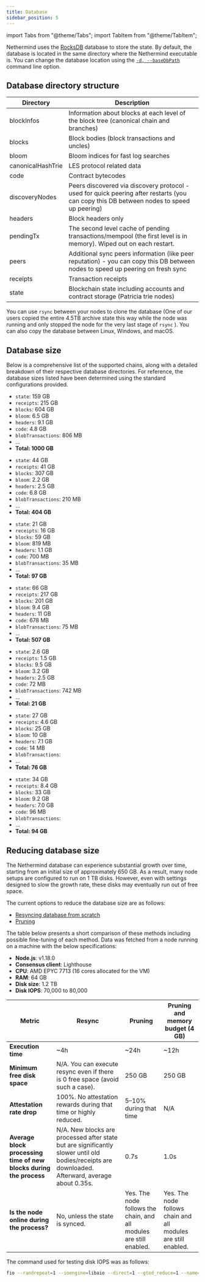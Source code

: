 ```yaml
---
title: Database
sidebar_position: 5
---
```


import Tabs from "@theme/Tabs";
import TabItem from "@theme/TabItem";

Nethermind uses the [RocksDB](https://rocksdb.org) database to store the state. By default, the database is located in the
same directory where the Nethermind executable is. You can change the database location using the [`-d, --baseDbPath`](configuration.md#basedbpath) command line option.

## Database directory structure

| Directory         | Description |
| -                 | - |
| blockInfos        | Information about blocks at each level of the block tree (canonical chain and branches) |
| blocks            | Block bodies (block transactions and uncles) |
| bloom             | Bloom indices for fast log searches |
| canonicalHashTrie | LES protocol related data |
| code              | Contract bytecodes |
| discoveryNodes    | Peers discovered via discovery protocol - used for quick peering after restarts (you can copy this DB between nodes to speed up peering) |
| headers           | Block headers only |
| pendingTx         | The second level cache of pending transactions/mempool (the first level is in memory). Wiped out on each restart. |
| peers             | Additional sync peers information (like peer reputation) - you can copy this DB between nodes to speed up peering on fresh sync |
| receipts          | Transaction receipts |
| state             | Blockchain state including accounts and contract storage (Patricia trie nodes) |

You can use `rsync` between your nodes to clone the database (One of our users copied the entire 4.5TB archive state this
way while the node was running and only stopped the node for the very last stage of `rsync` ). You can also copy
the database between Linux, Windows, and macOS.

## Database size

Below is a comprehensive list of the supported chains, along with a detailed breakdown of their respective database directories. For reference, the database sizes listed have been determined using the standard configurations provided.

<!--[start autogen]-->

<Tabs>
<TabItem value="mainnet" label="Mainnet">

- `state`: 159 GB
- `receipts`: 215 GB
- `blocks`: 604 GB
- `bloom`: 6.5 GB
- `headers`: 9.1 GB
- `code`: 4.8 GB
- `blobTransactions`: 806 MB
- ...
- **Total: 1000 GB**

</TabItem>
<TabItem value="sepolia" label="Sepolia">

- `state`: 44 GB
- `receipts`: 41 GB
- `blocks`: 307 GB
- `bloom`: 2.2 GB
- `headers`: 2.5 GB
- `code`: 6.8 GB
- `blobTransactions`: 210 MB
- ...
- **Total: 404 GB**

</TabItem>
<TabItem value="holesky" label="Holesky">

- `state`: 21 GB
- `receipts`: 16 GB
- `blocks`: 59 GB
- `bloom`: 819 MB
- `headers`: 1.1 GB
- `code`: 700 MB
- `blobTransactions`: 35 MB
- ...
- **Total: 97 GB**

</TabItem>
<TabItem value="gnosis" label="Gnosis">

- `state`: 66 GB
- `receipts`: 217 GB
- `blocks`: 201 GB
- `bloom`: 9.4 GB
- `headers`: 11 GB
- `code`: 678 MB
- `blobTransactions`: 75 MB
- ...
- **Total: 507 GB**

</TabItem>
<TabItem value="chiado" label="Chiado">

- `state`: 2.6 GB
- `receipts`: 1.5 GB
- `blocks`: 9.5 GB
- `bloom`: 3.2 GB
- `headers`: 2.5 GB
- `code`: 72 MB
- `blobTransactions`: 742 MB
- ...
- **Total: 21 GB**

</TabItem>
<TabItem value="energyweb" label="Energyweb">

- `state`: 27 GB
- `receipts`: 4.6 GB
- `blocks`: 25 GB
- `bloom`: 10 GB
- `headers`: 7.1 GB
- `code`: 14 MB
- `blobTransactions`: 
- ...
- **Total: 76 GB**

</TabItem>
<TabItem value="volta" label="Volta">

- `state`: 34 GB
- `receipts`: 8.4 GB
- `blocks`: 33 GB
- `bloom`: 9.2 GB
- `headers`: 7.0 GB
- `code`: 96 MB
- `blobTransactions`: 
- ...
- **Total: 94 GB**

</TabItem>
</Tabs>

<!--[end autogen]-->

## Reducing database size

The Nethermind database can experience substantial growth over time, starting from an initial size of approximately 650
GB. As a result, many node setups are configured to run on 1 TB disks. However, even with settings
designed to slow the growth rate, these disks may eventually run out of free space.

The current options to reduce the database size are as follows:

- [Resyncing database from scratch](sync.md#resync-a-node-from-scratch)
- [Pruning](pruning.md)

The table below presents a short comparison of these methods including possible fine-tuning of each method. Data was
fetched from a node running on a machine with the below specifications:

- **Node.js**: v1.18.0
- **Consensus client**: Lighthouse
- **CPU**: AMD EPYC 7713 (16 cores allocated for the VM)
- **RAM**: 64 GB
- **Disk size**: 1.2 TB
- **Disk IOPS**: 70,000 to 80,000

| Metric | Resync | Pruning | Pruning and memory budget (4 GB) |
| - | - | - | - |
| **Execution time** | ~4h | ~24h | ~12h |
| **Minimum free disk space** | N/A. You can execute resync even if there is 0 free space (avoid such a case). | 250 GB | 250 GB |
| **Attestation rate drop** | 100%. No attestation rewards during that time or highly reduced. | 5–10% during that time | N/A |
| **Average block processing time of new blocks during the process** | N/A. New blocks are processed after state but are significantly slower until old bodies/receipts are downloaded. Afterward, average about 0.35s. | 0.7s | 1.0s |
| **Is the node online during the process?** | No, unless the state is synced. | Yes. The node follows the chain, and all modules are still enabled. | Yes. The node follows chain and all modules are still enabled. |

The command used for testing disk IOPS was as follows:

```bash
fio --randrepeat=1 --ioengine=libaio --direct=1 --gtod_reduce=1 --name=test --filename=test --bs=4k --iodepth=64 --size=4G --readwrite=randrw
```

